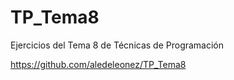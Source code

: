 # TP_Tema8
Ejercicios del Tema 8 de Técnicas de Programación

https://github.com/aledeleonez/TP_Tema8
